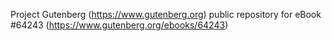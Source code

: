 Project Gutenberg (https://www.gutenberg.org) public repository for
eBook #64243 (https://www.gutenberg.org/ebooks/64243)
